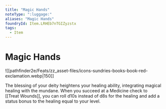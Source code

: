 ```yaml
---
title: "Magic Hands"
noteType: ":luggage:"
aliases: "Magic Hands"
foundryId: Item.LRHEb7nTGIZyzstx
tags:
  - Item
---
```


# Magic Hands
![[pathfinder2e/Feats/zz_asset-files/icons-sundries-books-book-red-exclamation.webp|150]]

The blessing of your deity heightens your healing ability, integrating magical healing with the mundane. When you succeed at a Medicine check to [[Treat Wounds]], you can roll d10s instead of d8s for the healing and add a status bonus to the healing equal to your level.
